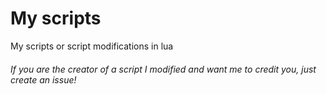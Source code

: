 # My scripts
My scripts or script modifications in lua

###### If you are the creator of a script I modified and want me to credit you, just create an issue!
